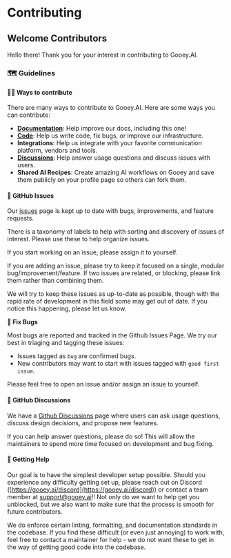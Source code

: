 # Contributing

## **Welcome Contributors** <a href="#inhnbn3q0ba8" id="inhnbn3q0ba8"></a>

Hello there! Thank you for your interest in contributing to Gooey.AI. &#x20;

### **🗺️ Guidelines** <a href="#ijrkkii9v589" id="ijrkkii9v589"></a>

#### **👩‍💻 Ways to contribute** <a href="#srvcn5b1nf7z" id="srvcn5b1nf7z"></a>

There are many ways to contribute to Gooey.AI. Here are some ways you can contribute:

* [**Documentation**](documentation-style-guide.md): Help improve our docs, including this one!
* [**Code**](https://github.com/GooeyAI/gooey-server): Help us write code, fix bugs, or improve our infrastructure.
* **Integrations**: Help us integrate with your favorite communication platform, vendors and tools.
* [**Discussions**](https://github.com/GooeyAI/gooey-server/discussions): Help answer usage questions and discuss issues with users.
* **Shared AI Recipes**: Create amazing AI workflows on Gooey and save them publicly on your profile page so others can fork them.

#### **🚩 GitHub Issues** <a href="#wq90yd4qlpci" id="wq90yd4qlpci"></a>

Our [issues](https://github.com/GooeyAI/gooey-server/issues) page is kept up to date with bugs, improvements, and feature requests.

There is a taxonomy of labels to help with sorting and discovery of issues of interest. Please use these to help organize issues.

If you start working on an issue, please assign it to yourself.

If you are adding an issue, please try to keep it focused on a single, modular bug/improvement/feature. If two issues are related, or blocking, please link them rather than combining them.

We will try to keep these issues as up-to-date as possible, though with the rapid rate of development in this field some may get out of date. If you notice this happening, please let us know.

**🐛 Fix Bugs**

Most bugs are reported and tracked in the Github Issues Page. We try our best in triaging and tagging these issues:

* Issues tagged as `bug` are confirmed bugs.
* New contributors may want to start with issues tagged with `good first issue`.

Please feel free to open an issue and/or assign an issue to yourself.

#### **💭 GitHub Discussions** <a href="#mdugft7kjty8" id="mdugft7kjty8"></a>

We have a [Github Discussions](https://github.com/GooeyAI/gooey-server/discussions) page where users can ask usage questions, discuss design decisions, and propose new features.

If you can help answer questions, please do so! This will allow the maintainers to spend more time focused on development and bug fixing.

#### **🙋 Getting Help** <a href="#nx18z0xou2uf" id="nx18z0xou2uf"></a>

Our goal is to have the simplest developer setup possible. Should you experience any difficulty getting set up, please reach out on Discord ([https://gooey.ai/discord](https://gooey.ai/discord)) or contact a team member at support@gooey.ai!! Not only do we want to help get you unblocked, but we also want to make sure that the process is smooth for future contributors.

We do enforce certain linting, formatting, and documentation standards in the codebase. If you find these difficult (or even just annoying) to work with, feel free to contact a maintainer for help - we do not want these to get in the way of getting good code into the codebase.
